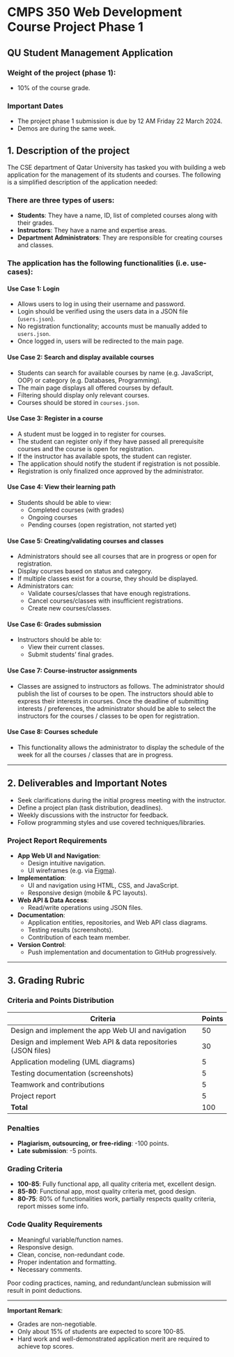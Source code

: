# CMPS 350 Web Development Course Project Phase 1

## QU Student Management Application

### Weight of the project (phase 1):
- 10% of the course grade.

### Important Dates
- The project phase 1 submission is due by 12 AM Friday 22 March 2024.  
- Demos are during the same week.

## 1. Description of the project

The CSE department of Qatar University has tasked you with building a web application for the management of its students and courses. The following is a simplified description of the application needed:

### There are three types of users:
- **Students**: They have a name, ID, list of completed courses along with their grades.
- **Instructors**: They have a name and expertise areas.
- **Department Administrators**: They are responsible for creating courses and classes.

### The application has the following functionalities (i.e. use-cases):

#### Use Case 1: Login
- Allows users to log in using their username and password.
- Login should be verified using the users data in a JSON file (`users.json`).
- No registration functionality; accounts must be manually added to `users.json`.
- Once logged in, users will be redirected to the main page.

#### Use Case 2: Search and display available courses
- Students can search for available courses by name (e.g. JavaScript, OOP) or category (e.g. Databases, Programming).
- The main page displays all offered courses by default.
- Filtering should display only relevant courses.
- Courses should be stored in `courses.json`.

#### Use Case 3: Register in a course
- A student must be logged in to register for courses.
- The student can register only if they have passed all prerequisite courses and the course is open for registration.
- If the instructor has available spots, the student can register.
- The application should notify the student if registration is not possible.
- Registration is only finalized once approved by the administrator.

#### Use Case 4: View their learning path
- Students should be able to view:
  - Completed courses (with grades)
  - Ongoing courses
  - Pending courses (open registration, not started yet)

#### Use Case 5: Creating/validating courses and classes
- Administrators should see all courses that are in progress or open for registration.
- Display courses based on status and category.
- If multiple classes exist for a course, they should be displayed.
- Administrators can:
  - Validate courses/classes that have enough registrations.
  - Cancel courses/classes with insufficient registrations.
  - Create new courses/classes.

#### Use Case 6: Grades submission
- Instructors should be able to:
  - View their current classes.
  - Submit students’ final grades.
 
#### Use Case 7: Course-instructor assignments
- Classes are assigned to instructors as follows. The administrator should publish the list of courses to be open. The instructors should able to express their interests in courses. Once the deadline of submitting interests / preferences, the administrator should be able to select the instructors for the courses / classes to be open for registration.

#### Use Case 8: Courses schedule
- This functionality allows the administrator to display the schedule of the week for all the
courses / classes that are in progress.

---

## 2. Deliverables and Important Notes
- Seek clarifications during the initial progress meeting with the instructor.
- Define a project plan (task distribution, deadlines).
- Weekly discussions with the instructor for feedback.
- Follow programming styles and use covered techniques/libraries.

### Project Report Requirements
- **App Web UI and Navigation**:
  - Design intuitive navigation.
  - UI wireframes (e.g. via [Figma](https://www.figma.com)).
- **Implementation**:
  - UI and navigation using HTML, CSS, and JavaScript.
  - Responsive design (mobile & PC layouts).
- **Web API & Data Access**:
  - Read/write operations using JSON files.
- **Documentation**:
  - Application entities, repositories, and Web API class diagrams.
  - Testing results (screenshots).
  - Contribution of each team member.
- **Version Control**:
  - Push implementation and documentation to GitHub progressively.

---

## 3. Grading Rubric

### Criteria and Points Distribution
| Criteria | Points |
|----------|--------|
| Design and implement the app Web UI and navigation | 50 |
| Design and implement Web API & data repositories (JSON files) | 30 |
| Application modeling (UML diagrams) | 5 |
| Testing documentation (screenshots) | 5 |
| Teamwork and contributions | 5 |
| Project report | 5 |
| **Total** | 100 |

### Penalties
- **Plagiarism, outsourcing, or free-riding**: -100 points.
- **Late submission**: -5 points.

### Grading Criteria
- **100-85**: Fully functional app, all quality criteria met, excellent design.
- **85-80**: Functional app, most quality criteria met, good design.
- **80-75**: 80% of functionalities work, partially respects quality criteria, report misses some info.

### Code Quality Requirements
- Meaningful variable/function names.
- Responsive design.
- Clean, concise, non-redundant code.
- Proper indentation and formatting.
- Necessary comments.

Poor coding practices, naming, and redundant/unclean submission will result in point deductions.

---

**Important Remark**:
- Grades are non-negotiable.
- Only about 15% of students are expected to score 100-85.
- Hard work and well-demonstrated application merit are required to achieve top scores.
